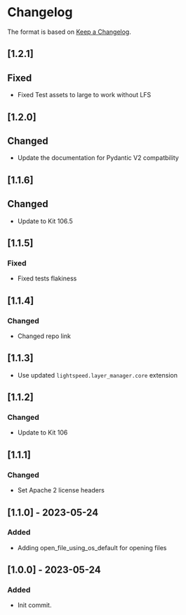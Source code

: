 # Changelog
The format is based on [Keep a Changelog](https://keepachangelog.com/en/1.0.0/).

## [1.2.1]
## Fixed
- Fixed Test assets to large to work without LFS

## [1.2.0]
## Changed
- Update the documentation for Pydantic V2 compatbility

## [1.1.6]
## Changed
- Update to Kit 106.5

## [1.1.5]
### Fixed
- Fixed tests flakiness

## [1.1.4]
### Changed
- Changed repo link

## [1.1.3]
- Use updated `lightspeed.layer_manager.core` extension

## [1.1.2]
### Changed
- Update to Kit 106

## [1.1.1]
### Changed
- Set Apache 2 license headers

## [1.1.0] - 2023-05-24
### Added
- Adding open_file_using_os_default for opening files

## [1.0.0] - 2023-05-24
### Added
- Init commit.
